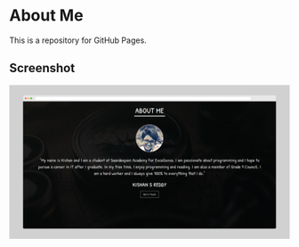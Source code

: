 # About Me

This is a repository for GitHub Pages.

## Screenshot

![App Screenshot](https://raw.githubusercontent.com/kishan502/kishan502.github.io/main/preview.png)
